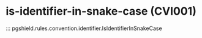 # is-identifier-in-snake-case (CVI001)

::: pgshield.rules.convention.identifier.IsIdentifierInSnakeCase

